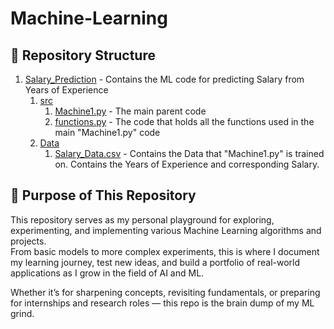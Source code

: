 # Machine-Learning
##  📂 Repository Structure
1. [Salary_Prediction](https://github.com/Chracker24/Machine-Learning/tree/main/Salary_Prediction) - Contains the ML code for predicting Salary from Years of Experience
    1. [src](https://github.com/Chracker24/Machine-Learning/tree/main/src)
       1. [Machine1.py](https://github.com/Chracker24/Machine-Learning/blob/main/src/Machine1.py) - The main parent code
       2. [functions.py](https://github.com/Chracker24/Machine-Learning/blob/main/src/functions.py) - The code that holds all the functions used in the main "Machine1.py" code
    2. [Data](https://github.com/Chracker24/Machine-Learning/tree/main/Data)
       1. [Salary_Data.csv](https://github.com/Chracker24/Machine-Learning/blob/main/Data/Salary_Data.csv) - Contains the Data that "Machine1.py" is trained on. Contains the Years of Experience and corresponding Salary.
## 🎯 Purpose of This Repository

This repository serves as my personal playground for exploring, experimenting, and implementing various Machine Learning algorithms and projects.  
From basic models to more complex experiments, this is where I document my learning journey, test new ideas, and build a portfolio of real-world applications as I grow in the field of AI and ML.

Whether it’s for sharpening concepts, revisiting fundamentals, or preparing for internships and research roles — this repo is the brain dump of my ML grind.
